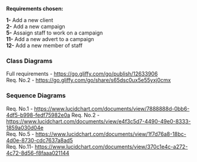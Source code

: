 **Requirements chosen:**  

**1-** Add a new client  
**2-** Add a new campaign  
**5-** Assaign staff to work on a campaign  
**11-** Add a new advert to a campaign  
**12-** Add a new member of staff  

### Class Diagrams

Full requirements - https://go.gliffy.com/go/publish/12633906  
Req. No.2 - https://go.gliffy.com/go/share/s65dsc0ux5e55yxj0cmx

### Sequence Diagrams

Req. No.1 - https://www.lucidchart.com/documents/view/7888888d-0bb6-4df5-b998-fedf75982e0a 
Req. No.2 - https://www.lucidchart.com/documents/view/e4f3c5d7-4490-49e0-8333-1859a030d04e  
Req. No.5 - https://www.lucidchart.com/documents/view/1f7d76a8-18bc-4d0e-8730-cdc7637a8ad5  
Req. No.11- https://www.lucidchart.com/documents/view/370c1e4c-a272-4c72-8d56-f8faaa021144  
